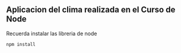 ## Aplicacion del clima realizada en el Curso de Node

Recuerda instalar las libreria de node

```
npm install
```